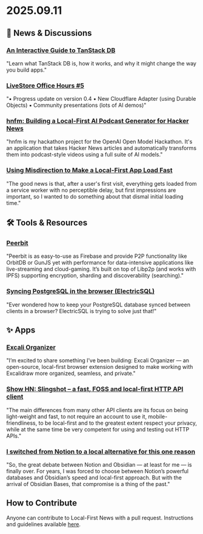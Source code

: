 # 2025.09.11

## 📰 News & Discussions

### [An Interactive Guide to TanStack DB](https://frontendatscale.com/blog/tanstack-db)
"Learn what TanStack DB is, how it works, and why it might change the way you build apps."

### [LiveStore Office Hours #5](https://www.youtube.com/watch?v=X2Ia7vc-190)
"▪︎ Progress update on version 0.4 ▪︎ New Cloudflare Adapter (using Durable Objects) ▪︎ Community presentations (lots of AI demos)"

### [hnfm: Building a Local-First AI Podcast Generator for Hacker News](https://briancaffey.github.io/2025/09/09/hnfm-openai-gpt-oss-hackathon-project-hacker-news-ai-podcast-app/)
"hnfm is my hackathon project for the OpenAI Open Model Hackathon. It's an application that takes Hacker News articles and automatically transforms them into podcast-style videos using a full suite of AI models."

### [Using Misdirection to Make a Local-First App Load Fast](https://numpad.substack.com/p/using-misdirection-to-make-a-local)
"The good news is that, after a user's first visit, everything gets loaded from a service worker with no perceptible delay, but first impressions are important, so I wanted to do something about that dismal initial loading time."


## 🛠️ Tools & Resources

### [Peerbit](https://github.com/dao-xyz/peerbit)
"Peerbit is as easy-to-use as Firebase and provide P2P functionality like OrbitDB or GunJS yet with performance for data-intensive applications like live-streaming and cloud-gaming. It’s built on top of Libp2p (and works with IPFS) supporting encryption, sharding and discoverability (searching)."

### [Syncing PostgreSQL in the browser (ElectricSQL)](https://www.youtube.com/watch?v=vM2IwHxDf8U)
"Ever wondered how to keep your PostgreSQL database synced between clients in a browser? ElectricSQL is trying to solve just that!"


## ✨ Apps

### [Excali Organizer](https://www.excali.org/)
"I’m excited to share something I’ve been building: Excali Organizer — an open-source, local-first browser extension designed to make working with Excalidraw more organized, seamless, and private."

### [Show HN: Slingshot – a fast, FOSS and local-first HTTP API client](https://news.ycombinator.com/item?id=45179999)
"The main differences from many other API clients are its focus on being light-weight and fast, to not require an account to use it, mobile-friendliness, to be local-first and to the greatest extent respect your privacy, while at the same time be very competent for using and testing out HTTP APIs."

### [I switched from Notion to a local alternative for this one reason](https://www.xda-developers.com/switched-from-notion-to-a-local-alternative-for-one-reason/)
"So, the great debate between Notion and Obsidian — at least for me — is finally over. For years, I was forced to choose between Notion’s powerful databases and Obsidian’s speed and local-first approach. But with the arrival of Obsidian Bases, that compromise is a thing of the past."


## How to Contribute
Anyone can contribute to Local-First News with a pull request. Instructions and guidelines available [here](https://github.com/localfirstnews/localfirstnews).
